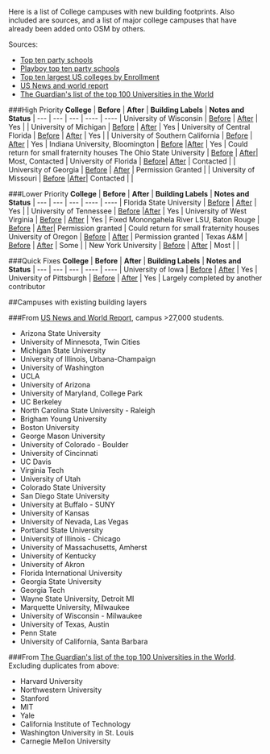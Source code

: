 Here is a list of College campuses with new building footprints. Also included are sources, and a list of major college campuses that have already been added onto OSM by others. 

Sources:

 - [Top ten party schools](http://www.fastweb.com/student-life/articles/3220-top-10-party-schools-of-2012)
 - [Playboy top ten party schools](http://mapbox.com/blog/open-mapping-college-campuses/)
 - [Top ten largest US colleges by Enrollment](http://en.wikipedia.org/wiki/List_of_United_States_university_campuses_by_enrollment)
 - [US News and world report](http://colleges.usnews.rankingsandreviews.com/best-colleges/rankings/national-universities/data/sort%2Btotal_all_students/sortdir%2Bdesc/page+1)
 - [The Guardian's list of the top 100 Universities in the World](http://www.guardian.co.uk/news/datablog/2012/mar/15/top-100-universities-times-higher-education)

###High Priority
**College** | **Before** | **After** | **Building Labels** | **Notes and Status** |
--- | --- | --- | ---- | ---- |
University of Wisconsin | [Before][WISB] | [After][WISA] | Yes | |
University of Michigan | [Before][MCHB] | [After][MCHA] | Yes |
University of Central Florida | [Before][UCFB] | [After][UCFA] | Yes | | 
University of Southern California | [Before][USCB] | [After][USCA] | Yes |
Indiana University, Bloomington | [Before][INDB] |[After][INDA] | Yes | Could return for small fraternity houses
The Ohio State University | [Before][OSUB] | [After][OSUA]| Most, Contacted |
University of Florida | [Before][FLAB]| [After][FLAA] | Contacted | | 
University of Georgia | [Before][GeoB] | [After][GeoA] | Permission Granted | |
University of Missouri | [Before][MIZB] |[After][MIZA]| Contacted | |

[tic]: https://github.com/mapbox/osm-mapping/issues/19
[WISB]: http://img.skitch.com/20120306-fejk295t7a93jjb8imu7k5gqq3.jpg
[WISA]:http://dl.dropbox.com/u/26623888/wiscafter.png
[FLAB]: https://img.skitch.com/20120310-b25t8fphbrr3939gsrct52p5mc.jpg
[FLAA]:http://dl.dropbox.com/u/26623888/FLAafter.png
[UCFB]:https://img.skitch.com/20120314-1fj3h2r9grd2fqjqa6gh4fw148.jpg
[UCFA]:https://img.skitch.com/20120313-jg19m7nguekgq9rb2hybb4ybxx.pdf
[GeoB]:https://img.skitch.com/20120308-xmcew6fta9jh2fng9ftqca1xf6.jpg
[GeoA]:http://dl.dropbox.com/u/26623888/georgiaafter.png
[OSUB]:https://img.skitch.com/20120309-qmm43waf1w8x43psi7x1cjntby.jpg
[OSUA]:http://dl.dropbox.com/u/26623888/osuafter.png
[MCHB]:https://img.skitch.com/20120309-8ybin1ag7qu99diwbignfk161x.jpg
[MCHA]:http://dl.dropbox.com/u/26623888/michafter.png
[INDB]:https://img.skitch.com/20120314-pe14wjh3dfstwe3dg4pj15ux9j.jpg
[INDA]:https://img.skitch.com/20120313-1jw6dpskbmb5ijprd21qgi3nhh.pdf
[USCB]:http://img.skitch.com/20120313-pyhu3abu7wuiugedfb6434mfh9.jpg
[USCA]:http://dl.dropbox.com/u/26623888/USCAfter.png
[MIZB]:https://img.skitch.com/20120314-pa4w4igd2b2injq5fwnmhgkrca.jpg
[MIZA]:https://img.skitch.com/20120313-t8saa11g3esu61yn7ec9usb8u2.pdf

###Lower Priority
**College** | **Before** | **After** | **Building Labels** | **Notes and Status** |
--- | --- | --- | ---- | ---- |
Florida State University | [Before][FSUB] | [After][FSUA] | Yes | |
University of Tennessee | [Before][TENB] |[After][TENA] | Yes |
University of West Virginia | [Before][UWVB] | [After][UWVA] | Yes | Fixed Monongahela River
LSU, Baton Rouge | [Before][LSUB] | [After][LSUA]| Permission granted | Could return for small fraternity houses
University of Oregon | [Before][OREB] | [After][OREA] | Permission granted | 
Texas A&M | [Before][TAMB] | [After][TAMA] | Some | |
New York University | [Before][NYUB] | [After][NYUA] | Most | |


[riv]:https://github.com/mapbox/osm-mapping/issues/46
[bldg]: https://github.com/mapbox/osm-mapping/issues/49
[TENB]:https://img.skitch.com/20120314-81ehxj39ghfbcr9fq2nua4sd9j.jpg
[TENA]:https://img.skitch.com/20120315-1xcnfg3umpj5tnyhf3aginjs7n.pdf
[PITB]:https://img.skitch.com/20120315-bc4ntr8a95qcrkh7sruk4m8rxx.jpg
[PITA]:http://dl.dropbox.com/u/26623888/pittafter.png
[LSUB]:http://img.skitch.com/20120314-jf49n6meuyp6hakny4wturqenw.jpg
[LSUA]:http://dl.dropbox.com/u/26623888/LSUafter.png
[OREB]:https://img.skitch.com/20120315-ms9huaawg1c2csf1sbasfdcgyj.jpg
[OREA]:http://dl.dropbox.com/u/26623888/oreafter.png
[UWVB]:http://img.skitch.com/20120313-tfwcrqgcx4aw584w5fncm84488.jpg
[UWVA]:http://dl.dropbox.com/u/26623888/wvuafter.png
[TAMB]:https://img.skitch.com/20120314-bxaskujdaw3yiisn4e5ttrcj14.jpg
[TAMA]:https://img.skitch.com/20120315-jq713daw9tx5rg24pnkrwduxii.pdf
[NYUB]:https://img.skitch.com/20120315-erecnq2tykjnwifi2jbnhbq7kr.png
[NYUA]: http://dl.dropbox.com/u/26623888/nyuafter.png
[TEMB]:https://img.skitch.com/20120310-jn22ysd5rm4pyn5h11m6em2ie9.jpg
[FSUB]:http://img.skitch.com/20120314-xqbpqk75wnh9rihshj9fd35jdk.jpg
[FSUA]:http://dl.dropbox.com/u/26623888/fsuafter2.png

###Quick Fixes
**College** | **Before** | **After** | **Building Labels** | **Notes and Status** |
--- | --- | --- | ---- | ---- |
University of Iowa | [Before][IOAB] | [After][IOAA] | Yes |
University of Pittsburgh | [Before][PITB] | [After][PITA] | Yes | Largely completed by another contributor

[PITB]:https://img.skitch.com/20120315-bc4ntr8a95qcrkh7sruk4m8rxx.jpg
[PITA]:http://dl.dropbox.com/u/26623888/pittafter.png
[IOAB]:http://img.skitch.com/20120314-md2irr1bhbfyt9w5h6mqent5bu.jpg
[IOAA]:http://dl.dropbox.com/u/26623888/IowaCityAfter.png

##Campuses with existing building layers

###From [US News and World Report](ttp://colleges.usnews.rankingsandreviews.com/best-colleges/rankings/national-universities/data/sort%2Btotal_all_students/sortdir%2Bdesc/page+1), campus >27,000 students.

* Arizona State University
* University of Minnesota, Twin Cities
* Michigan State University
* University of Illinois, Urbana-Champaign
* University of Washington
* UCLA
* University of Arizona
* University of Maryland, College Park
* UC Berkeley
* North Carolina State University - Raleigh
* Brigham Young University 
* Boston University
* George Mason University
* University of Colorado - Boulder
* University of Cincinnati
* UC Davis
* Virginia Tech
* University of Utah
* Colorado State University
* San Diego State University
* University at Buffalo - SUNY
* University of Kansas
* University of Nevada, Las Vegas
* Portland State University
* University of Illinois - Chicago
* University of Massachusetts, Amherst
* University of Kentucky
* University of Akron
* Florida International University
* Georgia State University
* Georgia Tech
* Wayne State University, Detroit MI
* Marquette University, Milwaukee
* University of Wisconsin - Milwaukee
* University of Texas, Austin
* Penn State
* University of California, Santa Barbara

###From [The Guardian's list of the top 100 Universities in the World](http://www.guardian.co.uk/news/datablog/2012/mar/15/top-100-universities-times-higher-education).
Excluding duplicates from above:

* Harvard University
* Northwestern University
* Stanford
* MIT
* Yale 
* California Institute of Technology
* Washington University in St. Louis
* Carnegie Mellon University
